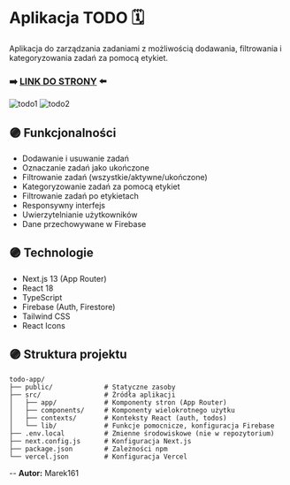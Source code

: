 
# Aplikacja TODO 🗓️

Aplikacja do zarządzania zadaniami z możliwością dodawania, filtrowania i kategoryzowania zadań za pomocą etykiet.

### ➡️  [LINK DO STRONY]([https://marek161.github.io/jwnailstudio/](https://todo-9hy55tk72-marek161s-projects.vercel.app/))  ⬅️

![todo1](https://github.com/user-attachments/assets/94451dee-0bbe-4d81-8b43-5f8ce46262e2)
![todo2](https://github.com/user-attachments/assets/bb81775a-b0e4-43ad-88d6-d0e1c30ade1d)


## 🟣 Funkcjonalności

- Dodawanie i usuwanie zadań
- Oznaczanie zadań jako ukończone
- Filtrowanie zadań (wszystkie/aktywne/ukończone)
- Kategoryzowanie zadań za pomocą etykiet
- Filtrowanie zadań po etykietach
- Responsywny interfejs
- Uwierzytelnianie użytkowników
- Dane przechowywane w Firebase

## 🟣 Technologie

- Next.js 13 (App Router)
- React 18
- TypeScript
- Firebase (Auth, Firestore)
- Tailwind CSS
- React Icons

## 🟣 Struktura projektu

```
todo-app/
├── public/             # Statyczne zasoby
├── src/                # Źródła aplikacji
│   ├── app/            # Komponenty stron (App Router)
│   ├── components/     # Komponenty wielokrotnego użytku
│   ├── contexts/       # Konteksty React (auth, todos)
│   └── lib/            # Funkcje pomocnicze, konfiguracja Firebase
├── .env.local          # Zmienne środowiskowe (nie w repozytorium)
├── next.config.js      # Konfiguracja Next.js
├── package.json        # Zależności npm
└── vercel.json         # Konfiguracja Vercel
```

--
**Autor:** Marek161
